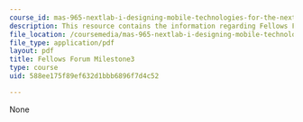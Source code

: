 ```yaml
---
course_id: mas-965-nextlab-i-designing-mobile-technologies-for-the-next-billion-users-fall-2008
description: This resource contains the information regarding Fellows Forum Milestone3.
file_location: /coursemedia/mas-965-nextlab-i-designing-mobile-technologies-for-the-next-billion-users-fall-2008/588ee175f89ef632d1bbb6896f7d4c52_MITMAS_965F08_fellows_m3.pdf
file_type: application/pdf
layout: pdf
title: Fellows Forum Milestone3
type: course
uid: 588ee175f89ef632d1bbb6896f7d4c52

---
```

None